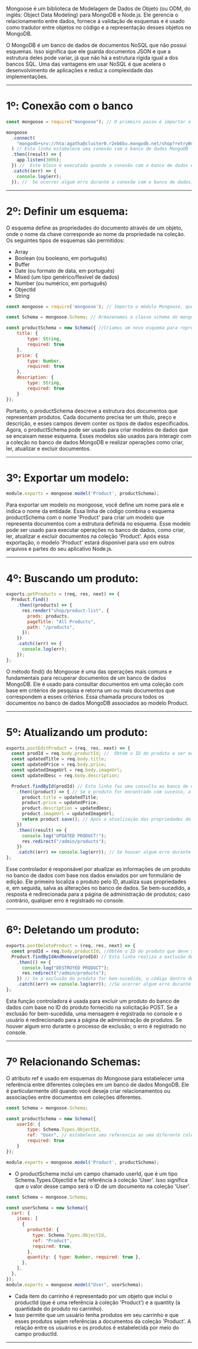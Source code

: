 Mongoose é um biblioteca de Modelagem de Dados de Objeto (ou ODM, do inglês: Object Data Modeling) para MongoDB e Node.js. Ele gerencia o relacionamento entre dados, fornece a validação de esquemas e é usado como tradutor entre objetos no código e a representação desses objetos no MongoDB.

O MongoDB é um banco de dados de documentos NoSQL que não possui esquemas. Isso significa que ele guarda documentos JSON e que a estrutura deles pode variar, já que não há a estrutura rígida igual a dos bancos SQL. Uma das vantagens em usar NoSQL é que acelera o desenvolvimento de aplicações e reduz a complexidade das implementações.

---

# 1º: Conexão com o banco
~~~javascript
const mongoose = require("mongoose"); // O primeiro passo é importar o módulo mongoose, ele fornece uma camada de abstração para simplificar a interação com o MongoDB.

mongoose
  .connect(
    "mongodb+srv://hta:agatha@cluster0.r2eb6bu.mongodb.net/shop?retryWrites=true&w=majority"
  ) // Esta linha estabelece uma conexão com o banco de dados MongoDB
  .then((result) => {
    app.listen(3006);
  }) //  Este bloco é executado quando a conexão com o banco de dados é estabelecida com sucesso. A função app.listen(3006) inicia o servidor da aplicação na porta 3007. 
  .catch((err) => {
    console.log(err);
  }); //  Se ocorrer algum erro durante a conexão com o banco de dados, este bloco é executado. O erro é capturado e registrado no console 
~~~

---

# 2º: Definir um esquema:
O esquema define as propriedades do documento através de um objeto, onde o nome da chave corresponde ao nome da propriedade na coleção.
Os seguintes tipos de esquemas são permitidos:
- Array
- Boolean (ou booleano, em português)
- Buffer
- Date (ou formato de data, em português)
- Mixed (um tipo genérico/flexível de dados)
- Number (ou numérico, em português)
- ObjectId
- String
~~~javascript
const mongoose = require('mongoose'); // Importa o módulo Mongoose, que é necessário para criar modelos e interagir com bancos de dados MongoDB

const Schema = mongoose.Schema; // Armazenamos a classe schema do mongoose na variável 'Schema'

const productSchema = new Schema({ //Criamos um novo esquema para representar a estrutura dos documentos que serão armazenados em uma coleção do MOngoDB. O objeto passado para o construtor do Schema define os campos e suas propriedades.
    title: {
        type: String,
        required: true
    },
    price: {
        type: Number,
        required: true
    },
    description: {
        type: String,
        required: true
    }
});
~~~
Portanto, o productSchema descreve a estrutura dos documentos que representam produtos. Cada documento precisa ter um título, preço e descrição, e esses campos devem conter os tipos de dados especificados. 
Agora, o productSchema pode ser usado para criar modelos de dados que se encaixam nesse esquema. Esses modelos são usados para interagir com a coleção no banco de dados MongoDB e realizar operações como criar, ler, atualizar e excluir documentos.

---

# 3º: Exportar um modelo: 
~~~javascript
module.exports = mongoose.model('Product', productSchema);
~~~
Para exportar um modelo no mongoose, você define um nome para ele e indica o nome da entidade.
Essa linha de código combina o esquema productSchema com o nome 'Product' para criar um modelo que representa documentos com a estrutura definida no esquema. Esse modelo pode ser usado para executar operações no banco de dados, como criar, ler, atualizar e excluir documentos na coleção 'Product'. Após essa exportação, o modelo 'Product' estará disponível para uso em outros arquivos e partes do seu aplicativo Node.js.

---

# 4º: Buscando um produto:
~~~javascript
exports.getProducts = (req, res, next) => {
  Product.find()
    .then((products) => {
      res.render("shop/product-list", {
        prods: products,
        pageTitle: "All Products",
        path: "/products",
      });
    })
    .catch((err) => {
      console.log(err);
    });
};
~~~
O método find() do Mongoose é uma das operações mais comuns e fundamentais para recuperar documentos de um banco de dados MongoDB. Ele é usado para consultar documentos em uma coleção com base em critérios de pesquisa e retorna um ou mais documentos que correspondem a esses critérios. Essa chamada procura todos os documentos no banco de dados MongoDB associados ao modelo Product.

---

# 5º: Atualizando um produto: 
~~~javascript
exports.postEditProduct = (req, res, next) => {
  const prodId = req.body.productId; //  Obtém o ID do produto a ser editado do corpo da solicitação
  const updatedTitle = req.body.title;
  const updatedPrice = req.body.price;
  const updatedImageUrl = req.body.imageUrl;
  const updatedDesc = req.body.description;

  Product.findById(prodId) // Esta linha faz uma consulta ao banco de dados para localizar o produto com o ID especificado (prodId) usando o método findById() do modelo Product. Isso é feito para recuperar o produto existente que será atualizado.
    .then((product) => { // Se o produto for encontrado com sucesso, a função dentro deste bloco .then() será executada. Ela recebe o produto encontrado como argumento (representado pela variável product).
      product.title = updatedTitle;
      product.price = updatedPrice;
      product.description = updatedDesc;
      product.imageUrl = updatedImageUrl;
      return product.save(); // Após a atualização das propriedades do produto, a função .save() é chamada para salvar essas alterações no banco de dados.
    })
    .then((result) => {
      console.log("UPDATED PRODUCT!");
      res.redirect("/admin/products");
    })
    .catch((err) => console.log(err)); // Se houver algum erro durante o processo de atualização ou salvamento do produto, o erro será capturado neste bloco .catch() e registrado no console.
};
~~~
Esse controlador é responsável por atualizar as informações de um produto no banco de dados com base nos dados enviados por um formulário de edição. Ele primeiro localiza o produto pelo ID, atualiza suas propriedades e, em seguida, salva as alterações no banco de dados. Se bem-sucedido, a resposta é redirecionada para a página de administração de produtos; caso contrário, qualquer erro é registrado no console.

---

# 6º: Deletando um produto: 
~~~javascript
exports.postDeleteProduct = (req, res, next) => {
  const prodId = req.body.productId; //Obtém o ID do produto que deve ser excluído a partir do corpo da solicitação POST.
  Product.findByIdAndRemove(prodId) // Esta linha realiza a exclusão do produto com o ID fornecido (prodId) no banco de dados MongoDB. Ela utiliza o método findByIdAndRemove do modelo Mongoose Product para localizar e remover o documento correspondente no banco de dados com base no ID.
    .then(() => {
      console.log("DESTROYED PRODUCT");
      res.redirect("/admin/products");
    }) // Se a exclusão do produto for bem-sucedida, o código dentro deste bloco .then() é executado. Neste caso, ele imprime "DESTROYED PRODUCT" no console e, em seguida, redireciona o usuário para a página "/admin/products".
    .catch((err) => console.log(err)); //Se ocorrer algum erro durante o processo de exclusão do produto, o erro é capturado neste bloco .catch() e é registrado no console.
};
~~~
Esta função controladora é usada para excluir um produto do banco de dados com base no ID do produto fornecido na solicitação POST. Se a exclusão for bem-sucedida, uma mensagem é registrada no console e o usuário é redirecionado para a página de administração de produtos. Se houver algum erro durante o processo de exclusão, o erro é registrado no console.

---

# 7º Relacionando Schemas: 
O atributo ref é usado em esquemas do Mongoose para estabelecer uma referência entre diferentes coleções em um banco de dados MongoDB. Ele é particularmente útil quando você deseja criar relacionamentos ou associações entre documentos em coleções diferentes.

~~~javascript
const Schema = mongoose.Schema;

const productSchema = new Schema({
    userId: {
        type: Schema.Types.ObjectId,
        ref: "User", // estabelece uma referencia ao uma diferente coleção chamada User
        required: true
    }
});

module.exports = mongoose.model('Product', productSchema);
~~~
- O productSchema inclui um campo chamado userId, que é um tipo Schema.Types.ObjectId e faz referência à coleção 'User'. Isso significa que o valor desse campo será o ID de um documento na coleção 'User'.

~~~javascript
const Schema = mongoose.Schema;

const userSchema = new Schema({
  cart: {
    items: [
      {
        productId: {
          type: Schema.Types.ObjectId,
          ref: "Product",
          required: true,
        },
        quantity: { type: Number, required: true },
      },
    ],
  },
});
module.exports = mongoose.model("User", userSchema);
~~~
- Cada item do carrinho é representado por um objeto que inclui o productId (que é uma referência à coleção 'Product') e a quantity (a quantidade do produto no carrinho).
- Isso permite que um usuário tenha produtos em seu carrinho e que esses produtos sejam referências a documentos da coleção 'Product'. A relação entre os usuários e os produtos é estabelecida por meio do campo productId.

---
